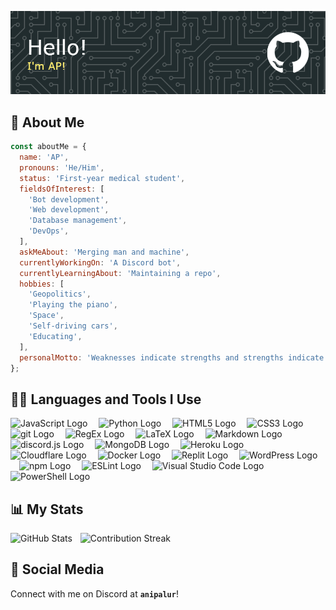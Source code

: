 <!-- markdownlint-disable first-line-heading -->

![GitHub Header Image](./ap-github-header-image.png)

## 🧔 About Me

```js
const aboutMe = {
  name: 'AP',
  pronouns: 'He/Him',
  status: 'First-year medical student',
  fieldsOfInterest: [
    'Bot development',
    'Web development',
    'Database management',
    'DevOps',
  ],
  askMeAbout: 'Merging man and machine',
  currentlyWorkingOn: 'A Discord bot',
  currentlyLearningAbout: 'Maintaining a repo',
  hobbies: [
    'Geopolitics',
    'Playing the piano',
    'Space',
    'Self-driving cars',
    'Educating',
  ],
  personalMotto: 'Weaknesses indicate strengths and strengths indicate weaknesses',
};
```

## 👨‍💻 Languages and Tools I Use

<div align="left">
  <img src="https://cdn.jsdelivr.net/gh/devicons/devicon/icons/javascript/javascript-original.svg" height="40" alt="JavaScript Logo" />
  <img width="10" />
  <img src="https://cdn.jsdelivr.net/gh/devicons/devicon/icons/python/python-original.svg" height="40" alt="Python Logo" />
  <img width="10" />
  <img src="https://cdn.jsdelivr.net/gh/devicons/devicon/icons/html5/html5-original.svg" height="40" alt="HTML5 Logo" />
  <img width="10" />
  <img src="https://cdn.jsdelivr.net/gh/devicons/devicon/icons/css3/css3-original.svg" height="40" alt="CSS3 Logo" />
  <img width="10" />
  <img src="https://cdn.jsdelivr.net/gh/devicons/devicon/icons/git/git-original.svg" height="40" alt="git Logo" />
  <img width="10" />
  <img src="https://skillicons.dev/icons?i=regex" height="40" alt="RegEx Logo" />
  <img width="10" />
  <img src="https://cdn.simpleicons.org/latex/008080" height="40" alt="LaTeX Logo" />
  <img width="10" />
  <img src="https://skillicons.dev/icons?i=md" height="40" alt="Markdown Logo" />
  <img width="10" />
  <img src="https://cdn.jsdelivr.net/gh/devicons/devicon/icons/discordjs/discordjs-plain.svg" height="40" alt="discord.js Logo" />
  <img width="10" />
  <img src="https://cdn.simpleicons.org/mongodb/47A248" height="40" alt="MongoDB Logo" />
  <img width="10" />
  <img src="https://cdn.jsdelivr.net/gh/devicons/devicon/icons/heroku/heroku-original.svg" height="40" alt="Heroku Logo" />
  <img width="10" />
  <img src="https://cdn.simpleicons.org/cloudflare/F38020" height="40" alt="Cloudflare Logo" />
  <img width="10" />
  <img src="https://cdn.simpleicons.org/docker/2496ED" height="40" alt="Docker Logo" />
  <img width="10" />
  <img src="https://cdn.simpleicons.org/replit/F26207" height="40" alt="Replit Logo" />
  <img width="10" />
  <img src="https://cdn.simpleicons.org/wordpress/21759B" height="40" alt="WordPress Logo" />
  <img width="10" />
  <img src="https://cdn.simpleicons.org/npm/CB3837" height="40" alt="npm Logo" />
  <img width="10" />
  <img src="https://cdn.jsdelivr.net/gh/devicons/devicon/icons/eslint/eslint-original.svg" height="40" alt="ESLint Logo" />
  <img width="10" />
  <img src="https://cdn.jsdelivr.net/gh/devicons/devicon/icons/vscode/vscode-original.svg" height="40" alt="Visual Studio Code Logo" />
  <img width="10" />
  <img src="https://cdn.simpleicons.org/powershell/5391FE" height="40" alt="PowerShell Logo" />
</div>

## 📊 My Stats

<div align="left">
  <img src="https://github-readme-stats.vercel.app/api?username=anipalur&include_all_commits=true&show=reviews&show_icons=true&hide_rank=true&hide=contribs&theme=slateorange&bg_color=00000000&border_color=444c56" height="150" alt="GitHub Stats">
  <img width="5" />
  <img src="https://streak-stats.demolab.com?user=anipalur&theme=slateorange&date_format=j%20M%5B%20Y%5D&mode=weekly&background=00000000&border=444c56" height="150" alt="Contribution Streak" />
</div>

## 💬 Social Media

Connect with me on Discord at **`anipalur`**!
